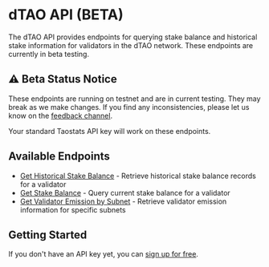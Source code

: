 # dTAO API (BETA)

The dTAO API provides endpoints for querying stake balance and historical stake information for validators in the dTAO network. These endpoints are currently in beta testing.

## ⚠️ Beta Status Notice

These endpoints are running on testnet and are in current testing. They may break as we make changes. If you find any inconsistencies, please let us know on the [feedback channel](https://docs.taostats.io/feedback).

Your standard Taostats API key will work on these endpoints.

## Available Endpoints

- [Get Historical Stake Balance](get-historical-stake-balance.md) - Retrieve historical stake balance records for a validator
- [Get Stake Balance](get-stake-balance.md) - Query current stake balance for a validator
- [Get Validator Emission by Subnet](get-validator-emission.md) - Retrieve validator emission information for specific subnets

## Getting Started

If you don't have an API key yet, you can [sign up for free](https://docs.taostats.io/signup). 